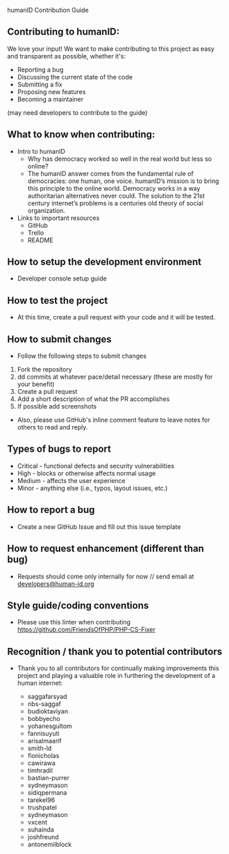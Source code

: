 humanID Contribution Guide

## Contributing to humanID:

We love your input! We want to make contributing to this project as easy and transparent as possible, whether it's:

* Reporting a bug
* Discussing the current state of the code
* Submitting a fix
* Proposing new features
* Becoming a maintainer

(may need developers to contribute to the guide)

## What to know when contributing:
* Intro to humanID
  * Why has democracy worked so well in the real world but less so online?
  * The humanID answer comes from the fundamental rule of democracies: one human, one voice. humanID’s mission is to bring this principle to the online world. Democracy works in a way authoritarian alternatives never could. The solution to the 21st century internet’s problems is a centuries old theory of social organization.
* Links to important resources
    * GitHub
    * Trello
    * README

## How to setup the development environment
* Developer console setup guide

## How to test the project
* At this time, create a pull request with your code and it will be tested.

## How to submit changes
* Follow the following steps to submit changes
 1. Fork the repository
 2. dd commits at whatever pace/detail necessary (these are mostly for your benefit)
 3. Create a pull request
 4. Add a short description of what the PR accomplishes
 5. If possible add screenshots
* Also, please use GitHub's inline comment feature to leave notes for others to read and reply.

## Types of bugs to report
* Critical - functional defects and security vulnerabilities
* High - blocks or otherwise affects normal usage
* Medium - affects the user experience
* Minor - anything else (i.e., typos, layout issues, etc.)

## How to report a bug
* Create a new GitHub Issue and fill out this issue template

## How to request enhancement (different than bug)
* Requests should come only internally for now // send email at developers@human-id.org

## Style guide/coding conventions
* Please use this linter when contributing https://github.com/FriendsOfPHP/PHP-CS-Fixer 

## Recognition / thank you to potential contributors
* Thank you to all contributors for continually making improvements this project and playing a valuable role in furthering the development of a human internet:

  * saggafarsyad
  * nbs-saggaf
  * budioktaviyan
  * bobbyecho
  * yohanesgultom
  * fannisuyuti
  * arisalmaarif
  * smith-ld
  * fionicholas
  * cawirawa
  * timhradil
  * bastian-purrer
  * sydneymason
  * sidiqpermana
  * tarekel96
  * trushpatel
  * sydneymason
  * vxcent
  * suhainda
  * joshfreund
  * antonemilblock
